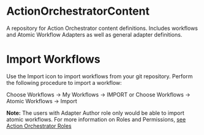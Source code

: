 # ActionOrchestratorContent
A repository for Action Orchestrator content definitions.  Includes workflows and Atomic Workflow Adapters as well as general adapter definitions.


# Import Workflows
Use the Import icon to import workflows from your git repository. Perform the following procedure to import a workflow:

Choose Workflows -> My Workflows -> IMPORT or Choose Workflows -> Atomic Workflows -> Import

**Note:** The users with Adapter Author role only would be able to import atomic workflows.  For more information on Roles and Permissions, [see Action Orchestrator Roles](https://docs.cloudcenter.cisco.com/display/ACTIONORCHESTRATOR/Action+Orchestrator+Roles)
